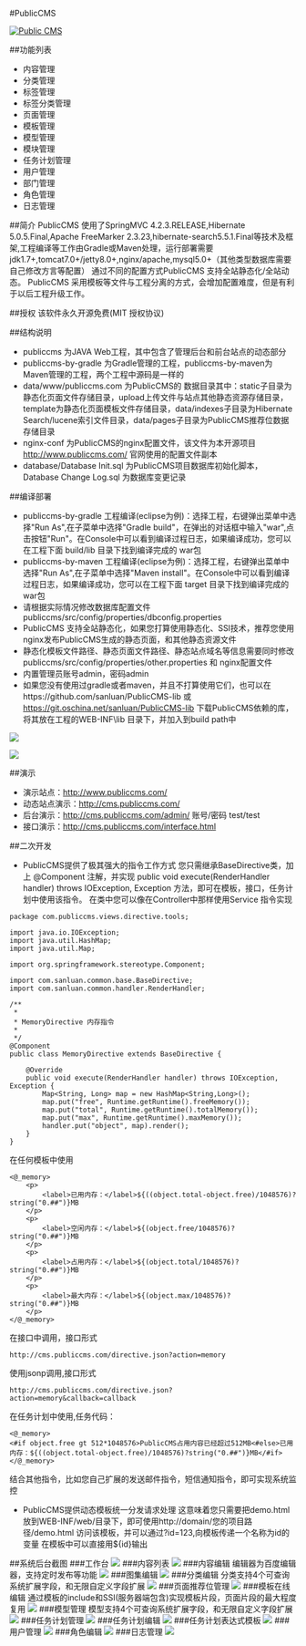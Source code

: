 #PublicCMS

<a target="_blank" href="http://shang.qq.com/wpa/qunwpa?idkey=8a633f84fb2475068182d3c447319977faca6a14dc3acf8017a160d65962a175"><img border="0" src="http://pub.idqqimg.com/wpa/images/group.png" alt="Public CMS" title="Public CMS"/></a>

##功能列表

* 内容管理
* 分类管理
* 标签管理
* 标签分类管理
* 页面管理
* 模板管理
* 模型管理
* 模块管理
* 任务计划管理
* 用户管理
* 部门管理
* 角色管理
* 日志管理

##简介
PublicCMS 使用了SpringMVC 4.2.3.RELEASE,Hibernate 5.0.5.Final,Apache FreeMarker 2.3.23,hibernate-search5.5.1.Final等技术及框架,工程编译等工作由Gradle或Maven处理，运行部署需要jdk1.7+,tomcat7.0+/jetty8.0+,nginx/apache,mysql5.0+（其他类型数据库需要自己修改方言等配置）
通过不同的配置方式PublicCMS 支持全站静态化/全站动态。
PublicCMS 采用模板等文件与工程分离的方式，会增加配置难度，但是有利于以后工程升级工作。

##授权
该软件永久开源免费(MIT 授权协议)

##结构说明
* publiccms 为JAVA Web工程，其中包含了管理后台和前台站点的动态部分
* publiccms-by-gradle 为Gradle管理的工程，publiccms-by-maven为Maven管理的工程，两个工程中源码是一样的
* data/www/publiccms.com 为PublicCMS的 数据目录其中：static子目录为静态化页面文件存储目录，upload上传文件与站点其他静态资源存储目录，template为静态化页面模板文件存储目录，data/indexes子目录为Hibernate Search/lucene索引文件目录，data/pages子目录为PublicCMS推荐位数据存储目录
* nginx-conf 为PublicCMS的nginx配置文件，该文件为本开源项目 http://www.publiccms.com/ 官网使用的配置文件副本
* database/Database Init.sql 为PublicCMS项目数据库初始化脚本，Database Change Log.sql 为数据库变更记录

##编译部署
* publiccms-by-gradle 工程编译(eclipse为例)：选择工程，右键弹出菜单中选择"Run As",在子菜单中选择"Gradle build"，在弹出的对话框中输入"war",点击按钮"Run"。在Console中可以看到编译过程日志，如果编译成功，您可以在工程下面 build/lib 目录下找到编译完成的 war包
* publiccms-by-maven 工程编译(eclipse为例)：选择工程，右键弹出菜单中选择"Run As",在子菜单中选择"Maven install"。在Console中可以看到编译过程日志，如果编译成功，您可以在工程下面 target 目录下找到编译完成的 war包
* 请根据实际情况修改数据库配置文件publiccms/src/config/properties/dbconfig.properties
* PublicCMS 支持全站静态化，如果您打算使用静态化、SSI技术，推荐您使用nginx发布PublicCMS生成的静态页面，和其他静态资源文件
* 静态化模板文件路径、静态页面文件路径、静态站点域名等信息需要同时修改 publiccms/src/config/properties/other.properties 和 nginx配置文件
* 内置管理员账号admin，密码admin
* 如果您没有使用过gradle或者maven，并且不打算使用它们，也可以在https://github.com/sanluan/PublicCMS-lib 或 https://git.oschina.net/sanluan/PublicCMS-lib 下载PublicCMS依赖的库，将其放在工程的WEB-INF\lib 目录下，并加入到build path中

![](doc/images/rt.jpg)

![](doc/images/j.jpg)

##演示
* 演示站点：http://www.publiccms.com/
* 动态站点演示：http://cms.publiccms.com/
* 后台演示：http://cms.publiccms.com/admin/ 账号/密码 test/test
* 接口演示：http://cms.publiccms.com/interface.html

##二次开发
* PublicCMS提供了极其强大的指令工作方式
	您只需继承BaseDirective类，加上 @Component 注解，并实现 public void execute(RenderHandler handler) throws IOException, Exception 方法，即可在模板，接口，任务计划中使用该指令。
	在类中您可以像在Controller中那样使用Service
指令实现
```
package com.publiccms.views.directive.tools;

import java.io.IOException;
import java.util.HashMap;
import java.util.Map;

import org.springframework.stereotype.Component;

import com.sanluan.common.base.BaseDirective;
import com.sanluan.common.handler.RenderHandler;

/**
 *
 * MemoryDirective 内存指令
 *
 */
@Component
public class MemoryDirective extends BaseDirective {

    @Override
    public void execute(RenderHandler handler) throws IOException, Exception {
        Map<String, Long> map = new HashMap<String,Long>();
        map.put("free", Runtime.getRuntime().freeMemory());
        map.put("total", Runtime.getRuntime().totalMemory());
        map.put("max", Runtime.getRuntime().maxMemory());
        handler.put("object", map).render();
    }
}
```
在任何模板中使用
```
<@_memory>
	<p>
		<label>已用内存：</label>${((object.total-object.free)/1048576)?string("0.##")}MB
	</p>
	<p>
		<label>空闲内存：</label>${(object.free/1048576)?string("0.##")}MB
	</p>
	<p>
		<label>占用内存：</label>${(object.total/1048576)?string("0.##")}MB
	</p>
	<p>
		<label>最大内存：</label>${(object.max/1048576)?string("0.##")}MB
	</p>
</@_memory>
```
在接口中调用，接口形式
```
http://cms.publiccms.com/directive.json?action=memory
```
使用jsonp调用,接口形式
```
http://cms.publiccms.com/directive.json?action=memory&callback=callback
```
在任务计划中使用,任务代码：
```
<@_memory>
<#if object.free gt 512*1048576>PublicCMS占用内容已经超过512MB<#else>已用内存：${((object.total-object.free)/1048576)?string("0.##")}MB</#if>
</@_memory>
```
结合其他指令，比如您自己扩展的发送邮件指令，短信通知指令，即可实现系统监控

* PublicCMS提供动态模板统一分发请求处理
	这意味着您只需要把demo.html放到WEB-INF/web/目录下，即可使用http://domain/您的项目路径/demo.html 访问该模板，并可以通过?id=123,向模板传递一个名称为id的变量
	在模板中可以直接用${id}输出

##系统后台截图
###工作台
![](doc/images/preview/1.jpg)
###内容列表
![](doc/images/preview/2.jpg)
###内容编辑
编辑器为百度编辑器，支持定时发布等功能
![](doc/images/preview/3.jpg)
###图集编辑
![](doc/images/preview/4.jpg)
###分类编辑
分类支持4个可查询系统扩展字段，和无限自定义字段扩展
![](doc/images/preview/5.jpg)
###页面推荐位管理
![](doc/images/preview/6.jpg)
###模板在线编辑
通过模板的include和SSI(服务器端包含)实现模板片段，页面片段的最大程度复用
![](doc/images/preview/7.jpg)
###模型管理
模型支持4个可查询系统扩展字段，和无限自定义字段扩展
![](doc/images/preview/8.jpg)
###任务计划管理
![](doc/images/preview/9.jpg)
###任务计划编辑
![](doc/images/preview/10.jpg)
###任务计划表达式模板
![](doc/images/preview/14.jpg)
###用户管理
![](doc/images/preview/11.jpg)
###角色编辑
![](doc/images/preview/12.jpg)
###日志管理
![](doc/images/preview/13.jpg)